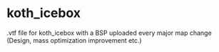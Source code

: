 # koth_icebox
.vtf file for koth_icebox with a BSP uploaded every major map change (Design, mass optimization improvement etc.)
